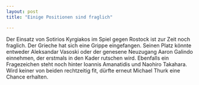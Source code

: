 ```yaml
---
layout: post
title: "Einige Positionen sind fraglich"

---
```


Der Einsatz von Sotirios Kyrgiakos im Spiel gegen Rostock ist zur Zeit noch fraglich. Der Grieche hat sich eine Grippe eingefangen. Seinen Platz könnte entweder Aleksandar Vasoski oder der genesene Neuzugang Aaron Galindo einnehmen, der erstmals in den Kader rutschen wird. Ebenfalls ein Fragezeichen steht noch hinter Ioannis Amanatidis und Naohiro Takahara. Wird keiner von beiden rechtzeitig fit, dürfte erneut Michael Thurk eine Chance erhalten.


